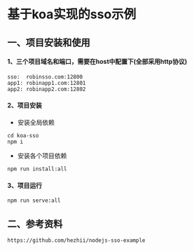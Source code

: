 # 基于koa实现的sso示例
## 一、项目安装和使用
#### 1、三个项目域名和端口，需要在host中配置下(全部采用http协议)
```
sso:  robinsso.com:12800
app1: robinapp1.com:12801
app2: robinapp2.com:12802
```
#### 2、项目安装
+ 安装全局依赖
```
cd koa-sso
npm i
```
+ 安装各个项目依赖
```
npm run install:all
```
#### 3、项目运行
```
npm run serve:all
```
## 二、参考资料
```
https://github.com/hezhii/nodejs-sso-example 
```